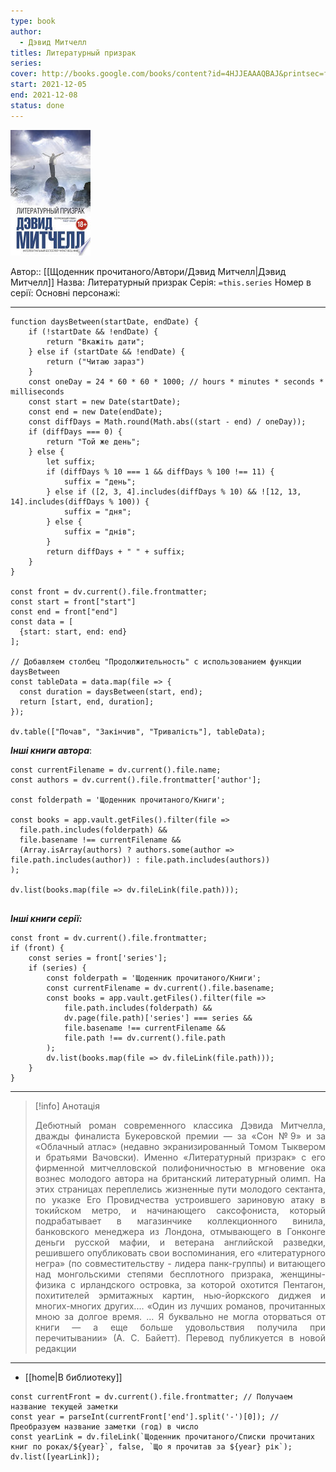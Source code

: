```yaml
---
type: book
author:
  - Дэвид Митчелл
titles: Литературный призрак
series: 
cover: http://books.google.com/books/content?id=4HJJEAAAQBAJ&printsec=frontcover&img=1&zoom=1&edge=curl&source=gbs_api
start: 2021-12-05
end: 2021-12-08
status: done
---
```

![cover|150](media/cover!150-313.jpg)

Автор:: [[Щоденник прочитаного/Автори/Дэвид Митчелл|Дэвид Митчелл]]
Назва: Литературный призрак
Серія:  `=this.series`
Номер в серії:
Основні персонажі:

---
```dataviewjs
function daysBetween(startDate, endDate) {
	if (!startDate && !endDate) { 
		return "Вкажіть дати"; 
	} else if (startDate && !endDate) {
		return ("Читаю зараз")
	}
	const oneDay = 24 * 60 * 60 * 1000; // hours * minutes * seconds * milliseconds
	const start = new Date(startDate);
	const end = new Date(endDate);
	const diffDays = Math.round(Math.abs((start - end) / oneDay));
	if (diffDays === 0) {
		return "Той же день";   
	} else {
		let suffix;     
	    if (diffDays % 10 === 1 && diffDays % 100 !== 11) {
		    suffix = "день";     
	    } else if ([2, 3, 4].includes(diffDays % 10) && ![12, 13, 14].includes(diffDays % 100)) {
			suffix = "дня";     
		} else {       
			suffix = "днів";     
		}          
		return diffDays + " " + suffix;   
	} 
}  

const front = dv.current().file.frontmatter;
const start = front["start"]
const end = front["end"]
const data = [
  {start: start, end: end}
];

// Добавляем столбец "Продолжительность" с использованием функции daysBetween
const tableData = data.map(file => {
  const duration = daysBetween(start, end);
  return [start, end, duration];
});

dv.table(["Почав", "Закінчив", "Тривалість"], tableData);
```

***Інші книги автора***:
```dataviewjs
const currentFilename = dv.current().file.name;
const authors = dv.current().file.frontmatter['author'];

const folderpath = 'Щоденник прочитаного/Книги';

const books = app.vault.getFiles().filter(file =>
  file.path.includes(folderpath) &&
  file.basename !== currentFilename &&
  (Array.isArray(authors) ? authors.some(author => file.path.includes(author)) : file.path.includes(authors))
);

dv.list(books.map(file => dv.fileLink(file.path)));


```
***Інші книги серії:***
```dataviewjs
const front = dv.current().file.frontmatter;
if (front) {
	const series = front['series'];
	if (series) {
		const folderpath = 'Щоденник прочитаного/Книги';
		const currentFilename = dv.current().file.basename;
		const books = app.vault.getFiles().filter(file =>  
			file.path.includes(folderpath) && 
			dv.page(file.path)['series'] === series && 
			file.basename !== currentFilename &&
			file.path !== dv.current().file.path 
		);
		dv.list(books.map(file => dv.fileLink(file.path)));
	}
}

```

---
>[!info] Анотація
><p align="justify">Дебютный роман современного классика Дэвида Митчелла, дважды финалиста Букеровской премии — за «Сон №9» и за «Облачный атлас» (недавно экранизированный Томом Тыквером и братьями Вачовски). Именно «Литературный призрак» с его фирменной митчелловской полифоничностью в мгновение ока вознес молодого автора на британский литературный олимп. На этих страницах переплелись жизненные пути молодого сектанта, по указке Его Провидчества устроившего зариновую атаку в токийском метро, и начинающего саксофониста, который подрабатывает в магазинчике коллекционного винила, банковского менеджера из Лондона, отмывающего в Гонконге деньги русской мафии, и ветерана английской разведки, решившего опубликовать свои воспоминания, его «литературного негра» (по совместительству - лидера панк-группы) и витающего над монгольскими степями бесплотного призрака, женщины-физика с ирландского островка, за которой охотится Пентагон, похитителей эрмитажных картин, нью-йоркского диджея и многих-многих других.... «Один из лучших романов, прочитанных мною за долгое время. … Я буквально не могла оторваться от книги — а еще больше удовольствия получила при перечитывании» (А. С. Байетт). Перевод публикуется в новой редакции</p>

___

- [[home|В библиотеку]]
```dataviewjs
const currentFront = dv.current().file.frontmatter; // Получаем название текущей заметки
const year = parseInt(currentFront['end'].split('-')[0]); // Преобразуем название заметки (год) в число
const yearLink = dv.fileLink(`Щоденник прочитаного/Списки прочитаних книг по роках/${year}`, false, `Що я прочитав за ${year} рік`);
dv.list([yearLink]);
```